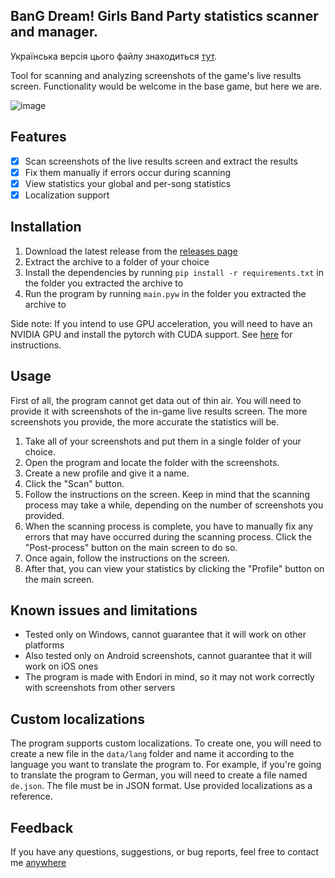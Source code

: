 ## BanG Dream! Girls Band Party statistics scanner and manager.

Українська версія цього файлу знаходиться [тут](README_uk.md).

Tool for scanning and analyzing screenshots of the game's live results screen. Functionality would be welcome in the base game, but here we are.

![image](https://cdn.discordapp.com/attachments/882697945772855337/1132066295270080623/image.png)

## Features
- [x] Scan screenshots of the live results screen and extract the results
- [x] Fix them manually if errors occur during scanning
- [x] View statistics your global and per-song statistics
- [x] Localization support

## Installation
1. Download the latest release from the [releases page](https://github.com/MikeAtom/BangStats/releases)
2. Extract the archive to a folder of your choice
3. Install the dependencies by running `pip install -r requirements.txt` in the folder you extracted the archive to
4. Run the program by running `main.pyw` in the folder you extracted the archive to

Side note: If you intend to use GPU acceleration, you will need to have an NVIDIA GPU and install the pytorch with CUDA support. See [here](https://pytorch.org/get-started/locally/) for instructions.

## Usage
First of all, the program cannot get data out of thin air. You will need to provide it with screenshots of the in-game live results screen. The more screenshots you provide, the more accurate the statistics will be.


1. Take all of your screenshots and put them in a single folder of your choice.
2. Open the program and locate the folder with the screenshots.
3. Create a new profile and give it a name.
4. Click the "Scan" button.
5. Follow the instructions on the screen. Keep in mind that the scanning process may take a while, depending on the number of screenshots you provided.
6. When the scanning process is complete, you have to manually fix any errors that may have occurred during the scanning process. Click the "Post-process" button on the main screen to do so.
7. Once again, follow the instructions on the screen.
8. After that, you can view your statistics by clicking the "Profile" button on the main screen.

## Known issues and limitations
- Tested only on Windows, cannot guarantee that it will work on other platforms
- Also tested only on Android screenshots, cannot guarantee that it will work on iOS ones
- The program is made with Endori in mind, so it may not work correctly with screenshots from other servers

## Custom localizations
The program supports custom localizations. To create one, you will need to create a new file in the `data/lang` folder and name it according to the language you want to translate the program to. For example, if you're going to translate the program to German, you will need to create a file named `de.json`. The file must be in JSON format. Use provided localizations as a reference.

## Feedback
If you have any questions, suggestions, or bug reports, feel free to contact me [anywhere](https://linktr.ee/MikeAtom) 
